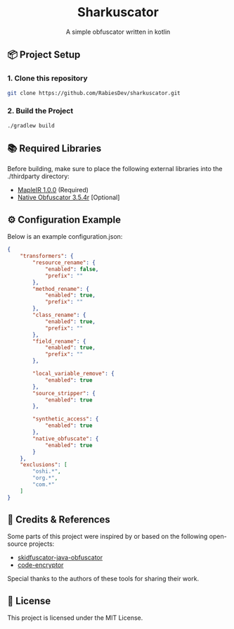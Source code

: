 <h1 align="center">Sharkuscator</h1>
<p align="center">A simple obfuscator written in kotlin</p>

## 📦 Project Setup
### 1. Clone this repository
```bash
git clone https://github.com/RabiesDev/sharkuscator.git
```

### 2. Build the Project
```bash
./gradlew build
```

## 📚 Required Libraries
Before building, make sure to place the following external libraries into the ./thirdparty directory:

* [MapleIR 1.0.0](https://github.com/LLVM-but-worse/maple-ir/releases/tag/1.0.0-SNAPSHOT-1) (Required)
* [Native Obfuscator 3.5.4r](https://github.com/radioegor146/native-obfuscator/releases/tag/3.5.4r) [Optional]

## ⚙️ Configuration Example
Below is an example configuration.json:

```json
{
    "transformers": {
        "resource_rename": {
            "enabled": false,
            "prefix": ""
        },
        "method_rename": {
            "enabled": true,
            "prefix": ""
        },
        "class_rename": {
            "enabled": true,
            "prefix": ""
        },
        "field_rename": {
            "enabled": true,
            "prefix": ""
        },

        "local_variable_remove": {
            "enabled": true
        },
        "source_stripper": {
            "enabled": true
        },

        "synthetic_access": {
            "enabled": true
        },
        "native_obfuscate": {
            "enabled": true
        }
    },
    "exclusions": [
        "oshi.*",
        "org.*",
        "com.*"
    ]
}
```

## 🔗 Credits & References
Some parts of this project were inspired by or based on the following open-source projects:

* [skidfuscator-java-obfuscator](https://github.com/skidfuscatordev/skidfuscator-java-obfuscator)
* [code-encryptor](https://github.com/4ra1n/code-encryptor)

Special thanks to the authors of these tools for sharing their work.

## 📄 License
This project is licensed under the MIT License.
